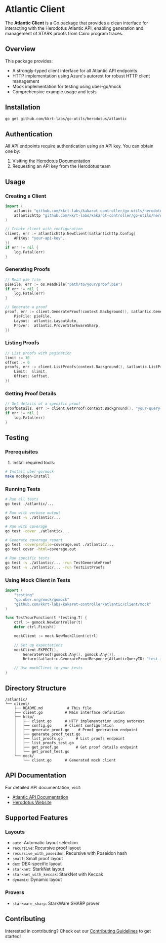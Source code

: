 # Atlantic Client

The **Atlantic Client** is a Go package that provides a clean interface for interacting with the Herodotus Atlantic API, enabling generation and management of STARK proofs from Cairo program traces.

## Overview

This package provides:
- A strongly-typed client interface for all Atlantic API endpoints
- HTTP implementation using Azure's autorest for robust HTTP client management
- Mock implementation for testing using uber-go/mock
- Comprehensive example usage and tests

## Installation

```sh
go get github.com/kkrt-labs/go-utils/herodotus/atlantic
```

## Authentication

All API endpoints require authentication using an API key. You can obtain one by:
1. Visiting the [Herodotus Documentation](https://docs.herodotus.cloud/atlantic/)
2. Requesting an API key from the Herodotus team

## Usage

### Creating a Client

```go
import (
    atlantic "github.com/kkrt-labs/kakarot-controller/go-utils/herodotus-atlantic/client"
    atlantichttp "github.com/kkrt-labs/kakarot-controller/go-utils/herodotus-atlantic/client/http"
)

// Create client with configuration
client, err := atlantichttp.NewClient(&atlantichttp.Config{
    APIKey: "your-api-key",
})
if err != nil {
    log.Fatal(err)
}
```

### Generating Proofs

```go
// Read pie file
pieFile, err := os.ReadFile("path/to/your/proof.pie")
if err != nil {
    log.Fatal(err)
}

// Generate a proof
proof, err := client.GenerateProof(context.Background(), &atlantic.GenerateProofRequest{
    PieFile: pieFile,
    Layout:  atlantic.LayoutAuto,
    Prover:  atlantic.ProverStarkwareSharp,
})
```

### Listing Proofs

```go
// List proofs with pagination
limit := 10
offset := 0
proofs, err := client.ListProofs(context.Background(), &atlantic.ListProofsRequest{
    Limit:  &limit,
    Offset: &offset,
})
```

### Getting Proof Details

```go
// Get details of a specific proof
proofDetails, err := client.GetProof(context.Background(), "your-query-id")
if err != nil {
    log.Fatal(err)
}
```

## Testing

### Prerequisites

1. Install required tools:
```bash
# Install uber-go/mock
make mockgen-install
```

### Running Tests

```bash
# Run all tests
go test ./atlantic/...

# Run with verbose output
go test -v ./atlantic/...

# Run with coverage
go test -cover ./atlantic/...

# Generate coverage report
go test -coverprofile=coverage.out ./atlantic/...
go tool cover -html=coverage.out

# Run specific tests
go test -v ./atlantic/... -run TestGenerateProof
go test -v ./atlantic/... -run TestListProofs
```

### Using Mock Client in Tests

```go
import (
    "testing"
    "go.uber.org/mock/gomock"
    "github.com/kkrt-labs/kakarot-controller/atlantic/client/mock"
)

func TestYourFunction(t *testing.T) {
    ctrl := gomock.NewController(t)
    defer ctrl.Finish()

    mockClient := mock.NewMockClient(ctrl)
    
    // Set up expectations
    mockClient.EXPECT().
        GenerateProof(gomock.Any(), gomock.Any()).
        Return(&atlantic.GenerateProofResponse{AtlanticQueryID: "test-id"}, nil)

    // Use mockClient in your tests
}
```

## Directory Structure

```
/atlantic/
└── client/
    ├── README.md           # This file
    ├── client.go          # Main interface definition
    ├── http/
    │   ├── client.go      # HTTP implementation using autorest
    │   ├── config.go      # Client configuration
    │   ├── generate_proof.go    # Proof generation endpoint
    │   ├── generate_proof_test.go
    │   ├── list_proofs.go      # List proofs endpoint
    │   ├── list_proofs_test.go
    │   ├── get_proof.go        # Get proof details endpoint
    │   └── get_proof_test.go
    └── mock/
        └── client.go      # Generated mock client
```

## API Documentation

For detailed API documentation, visit:
- [Atlantic API Documentation](https://docs.herodotus.cloud/atlantic/)
- [Herodotus Website](https://herodotus.cloud/)

## Supported Features

### Layouts
- `auto`: Automatic layout selection
- `recursive`: Recursive proof layout
- `recursive_with_poseidon`: Recursive with Poseidon hash
- `small`: Small proof layout
- `dex`: DEX-specific layout
- `starknet`: StarkNet layout
- `starknet_with_keccak`: StarkNet with Keccak
- `dynamic`: Dynamic layout

### Provers
- `starkware_sharp`: StarkWare SHARP prover

## Contributing

Interested in contributing? Check out our [Contributing Guidelines](../../CONTRIBUTING.md) to get started! 